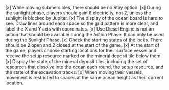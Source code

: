[x] While moving submersibles, there should be no Stay option.
[x] During the sunlight phase, players should gain 6 electricity, not 2, unless the sunlight is blocked by Jupiter.
[x] The display of the ocean board is hard to see.  Draw lines around each space so the grid pattern is more clear, and label the X and Y axis with coordinates.
[x] Use Diesel Engine is not an action that should be available during the Action Phase.  It can only be used during the Sunlight Phase.
[x] Check the starting states of the locks.  There should be 2 open and 2 closed at the start of the game.
[x] At the start of the game, players choose starting locations for their surface vessel and receive the setup resource marked on the mineral deposit tile below them.
[x] Display the state of the mineral deposit tiles, including the set of resources that dissolve into the ocean each round, the setup resource, and the state of the excavation tracks.
[x] When moving their vessels, movement is restricted to spaces at the same ocean height as their current location.
